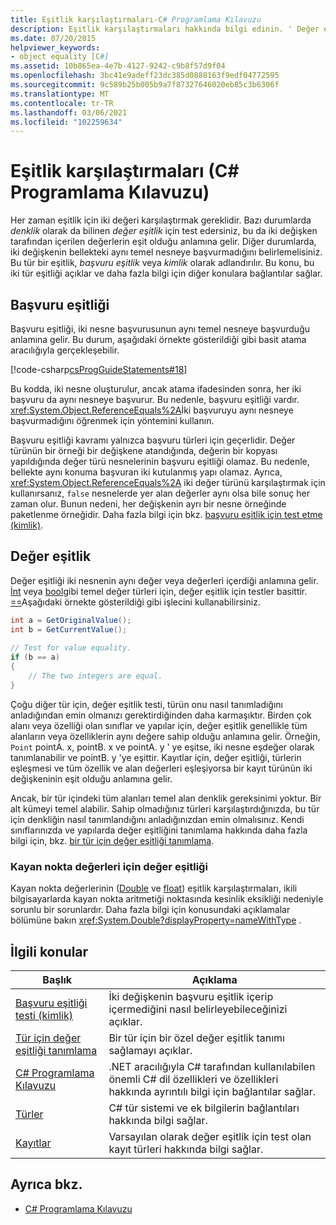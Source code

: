 ```yaml
---
title: Eşitlik karşılaştırmaları-C# Programlama Kılavuzu
description: Eşitlik karşılaştırmaları hakkında bilgi edinin. ' Değer eşitlik ' ve ' başvuru eşitliği ' açıklamalarını inceleyin ve ek kaynakları görüntüleyin.
ms.date: 07/20/2015
helpviewer_keywords:
- object equality [C#]
ms.assetid: 10b865ea-4e7b-4127-9242-c9b8f57d9f04
ms.openlocfilehash: 3bc41e9adeff23dc385d0888163f9edf04772595
ms.sourcegitcommit: 9c589b25b005b9a7f87327646020eb85c3b6306f
ms.translationtype: MT
ms.contentlocale: tr-TR
ms.lasthandoff: 03/06/2021
ms.locfileid: "102259634"
---
```

# <a name="equality-comparisons-c-programming-guide"></a>Eşitlik karşılaştırmaları (C# Programlama Kılavuzu)

Her zaman eşitlik için iki değeri karşılaştırmak gereklidir. Bazı durumlarda *denklik* olarak da bilinen *değer eşitlik* için test edersiniz, bu da iki değişken tarafından içerilen değerlerin eşit olduğu anlamına gelir. Diğer durumlarda, iki değişkenin bellekteki aynı temel nesneye başvurmadığını belirlemelisiniz. Bu tür bir eşitlik, *başvuru eşitlik* veya *kimlik* olarak adlandırılır. Bu konu, bu iki tür eşitliği açıklar ve daha fazla bilgi için diğer konulara bağlantılar sağlar.  
  
## <a name="reference-equality"></a>Başvuru eşitliği

 Başvuru eşitliği, iki nesne başvurusunun aynı temel nesneye başvurduğu anlamına gelir. Bu durum, aşağıdaki örnekte gösterildiği gibi basit atama aracılığıyla gerçekleşebilir.  
  
 [!code-csharp[csProgGuideStatements#18](~/samples/snippets/csharp/VS_Snippets_VBCSharp/csProgGuideStatements/CS/Statements.cs#18)]  
  
 Bu kodda, iki nesne oluşturulur, ancak atama ifadesinden sonra, her iki başvuru da aynı nesneye başvurur. Bu nedenle, başvuru eşitliği vardır. <xref:System.Object.ReferenceEquals%2A>İki başvuruyu aynı nesneye başvurmadığını öğrenmek için yöntemini kullanın.  
  
Başvuru eşitliği kavramı yalnızca başvuru türleri için geçerlidir. Değer türünün bir örneği bir değişkene atandığında, değerin bir kopyası yapıldığında değer türü nesnelerinin başvuru eşitliği olamaz. Bu nedenle, bellekte aynı konuma başvuran iki kutulanmış yapı olamaz. Ayrıca, <xref:System.Object.ReferenceEquals%2A> iki değer türünü karşılaştırmak için kullanırsanız, `false` nesnelerde yer alan değerler aynı olsa bile sonuç her zaman olur. Bunun nedeni, her değişkenin ayrı bir nesne örneğinde paketlenme örneğidir. Daha fazla bilgi için bkz. [başvuru eşitlik için test etme (kimlik)](./how-to-test-for-reference-equality-identity.md).

## <a name="value-equality"></a>Değer eşitlik

 Değer eşitliği iki nesnenin aynı değer veya değerleri içerdiği anlamına gelir. [İnt](../../language-reference/builtin-types/integral-numeric-types.md) veya [bool](../../language-reference/builtin-types/bool.md)gibi temel değer türleri için, değer eşitlik için testler basittir. [==](../../language-reference/operators/equality-operators.md#equality-operator-)Aşağıdaki örnekte gösterildiği gibi işlecini kullanabilirsiniz.  
  
```csharp  
int a = GetOriginalValue();  
int b = GetCurrentValue();  
  
// Test for value equality.
if (b == a)
{  
    // The two integers are equal.  
}  
```  
  
 Çoğu diğer tür için, değer eşitlik testi, türün onu nasıl tanımladığını anladığından emin olmanızı gerektirdiğinden daha karmaşıktır. Birden çok alanı veya özelliği olan sınıflar ve yapılar için, değer eşitlik genellikle tüm alanların veya özelliklerin aynı değere sahip olduğu anlamına gelir. Örneğin, `Point` pointA. x, pointB. x ve pointA. y ' ye eşitse, iki nesne eşdeğer olarak tanımlanabilir ve pointB. y 'ye eşittir. Kayıtlar için, değer eşitliği, türlerin eşleşmesi ve tüm özellik ve alan değerleri eşleşiyorsa bir kayıt türünün iki değişkeninin eşit olduğu anlamına gelir.  
  
Ancak, bir tür içindeki tüm alanları temel alan denklik gereksinimi yoktur. Bir alt kümeyi temel alabilir. Sahip olmadığınız türleri karşılaştırdığınızda, bu tür için denkliğin nasıl tanımlandığını anladığınızdan emin olmalısınız. Kendi sınıflarınızda ve yapılarda değer eşitliğini tanımlama hakkında daha fazla bilgi için, bkz. [bir tür için değer eşitliği tanımlama](./how-to-define-value-equality-for-a-type.md).
  
### <a name="value-equality-for-floating-point-values"></a>Kayan nokta değerleri için değer eşitliği

 Kayan nokta değerlerinin ([Double](../../language-reference/builtin-types/floating-point-numeric-types.md) ve [float](../../language-reference/builtin-types/floating-point-numeric-types.md)) eşitlik karşılaştırmaları, ikili bilgisayarlarda kayan nokta aritmetiği noktasında kesinlik eksikliği nedeniyle sorunlu bir sorunlardır. Daha fazla bilgi için konusundaki açıklamalar bölümüne bakın <xref:System.Double?displayProperty=nameWithType> .  
  
## <a name="related-topics"></a>İlgili konular  
  
|Başlık|Açıklama|  
|-----------|-----------------|
|[Başvuru eşitliği testi (kimlik)](./how-to-test-for-reference-equality-identity.md)|İki değişkenin başvuru eşitlik içerip içermediğini nasıl belirleyebileceğinizi açıklar.|
|[Tür için değer eşitliği tanımlama](./how-to-define-value-equality-for-a-type.md)|Bir tür için bir özel değer eşitlik tanımı sağlamayı açıklar.|
|[C# Programlama Kılavuzu](../index.md)|.NET aracılığıyla C# tarafından kullanılabilen önemli C# dil özellikleri ve özellikleri hakkında ayrıntılı bilgi için bağlantılar sağlar.|
|[Türler](../types/index.md)|C# tür sistemi ve ek bilgilerin bağlantıları hakkında bilgi sağlar.|
|[Kayıtlar](../classes-and-structs/records.md)|Varsayılan olarak değer eşitlik için test olan kayıt türleri hakkında bilgi sağlar.|

## <a name="see-also"></a>Ayrıca bkz.

- [C# Programlama Kılavuzu](../index.md)
